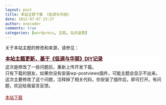 ```yaml
---
layout: post
title: 本站主题下载 《低调与华丽》
date: 2012-07-07 23:27
author: onecoder
comments: true
categories: [wordpress, 主题, 站点运营]
---
```

关于本站主题的修改和来源，请参见：
<h2 style="margin: 0px auto; padding: 0px 0px 3px; font-size: 16px; background-image: url(http://www.coderli.com/wp-content/themes/didiaoandhuali/images/warp.gif); background-color: rgb(255, 255, 255); height: 25px; line-height: 25px; color: rgb(51, 51, 51); font-family: 'Microsoft Yahei', Verdana, Geneva, sans-serif; background-position: 0px -235px; background-repeat: no-repeat no-repeat; ">
	<a class="title" href="http://www.coderli.com/archives/theme-diy-didiaoandhuali/" rel="bookmark" style="margin: 0px; padding: 0px; color: rgb(69, 10, 17); font-family: 'Microsoft Yahei', Arial; ">本站主题更新，基于《低调与华丽》DIY记录</a></h2>
这次是修改了一些问题后，重新上传开发下载。<br />
只有下载的朋友，如果你没有安装wp-postviews插件，可能主题会显示不出来。这次主要修改了这个问题，注释掉了相关代码，你安装了插件后，即可打开。有问题，欢迎给我留言反馈。<br />
<br />
<a href="http://www.coderli.com/wp-content/uploads/2012/07/didiaoandhuali.zip" style="margin: 0px; padding: 0px; color: rgb(125, 0, 0); font-family: Tahoma; font-size: 14px; line-height: 26px; text-align: justify; background-color: rgb(255, 255, 255); ">本站下载</a>
